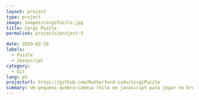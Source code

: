 ```yaml
---
layout: project
type: project
image: images/corgiPuzzle.jpg
title: Corgi Puzzle
permalink: projects/project-3

date: 2020-02-10
labels:
  - Puzzle
  - Javascript
category:
  - Git
lang: pt
projecturl: https://github.com/Rutherford-sudo/CorgiPuzzle
summary: Um pequeno quebra-cabeça feito em javascript para jogar no browser
---
```

